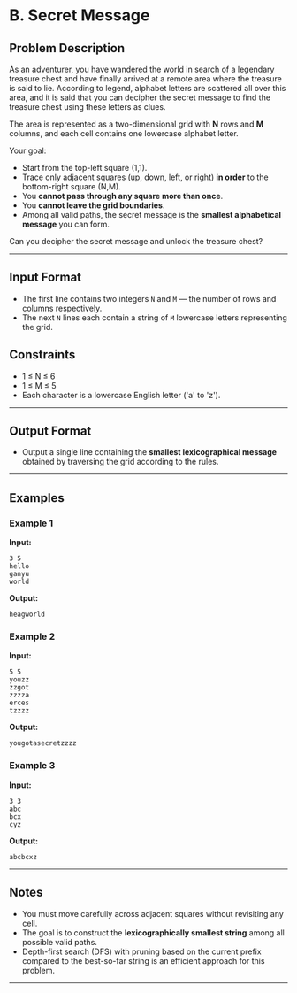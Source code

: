 # B. Secret Message

## Problem Description

As an adventurer, you have wandered the world in search of a legendary treasure chest and have finally arrived at a remote area where the treasure is said to lie. According to legend, alphabet letters are scattered all over this area, and it is said that you can decipher the secret message to find the treasure chest using these letters as clues.

The area is represented as a two-dimensional grid with **N** rows and **M** columns, and each cell contains one lowercase alphabet letter. 

Your goal:
- Start from the top-left square (1,1).
- Trace only adjacent squares (up, down, left, or right) **in order** to the bottom-right square (N,M).
- You **cannot pass through any square more than once**.
- You **cannot leave the grid boundaries**.
- Among all valid paths, the secret message is the **smallest alphabetical message** you can form.

Can you decipher the secret message and unlock the treasure chest?

---

## Input Format
- The first line contains two integers `N` and `M` — the number of rows and columns respectively.
- The next `N` lines each contain a string of `M` lowercase letters representing the grid.

## Constraints

- 1 ≤ N ≤ 6
- 1 ≤ M ≤ 5
- Each character is a lowercase English letter ('a' to 'z').

---

## Output Format
- Output a single line containing the **smallest lexicographical message** obtained by traversing the grid according to the rules.

---

## Examples

### Example 1
**Input:**
```
3 5
hello
ganyu
world
```
**Output:**
```
heagworld
```

### Example 2
**Input:**
```
5 5
youzz
zzgot
zzzza
erces
tzzzz
```
**Output:**
```
yougotasecretzzzz
```

### Example 3
**Input:**
```
3 3
abc
bcx
cyz
```
**Output:**
```
abcbcxz
```

---

## Notes
- You must move carefully across adjacent squares without revisiting any cell.
- The goal is to construct the **lexicographically smallest string** among all possible valid paths.
- Depth-first search (DFS) with pruning based on the current prefix compared to the best-so-far string is an efficient approach for this problem.

---